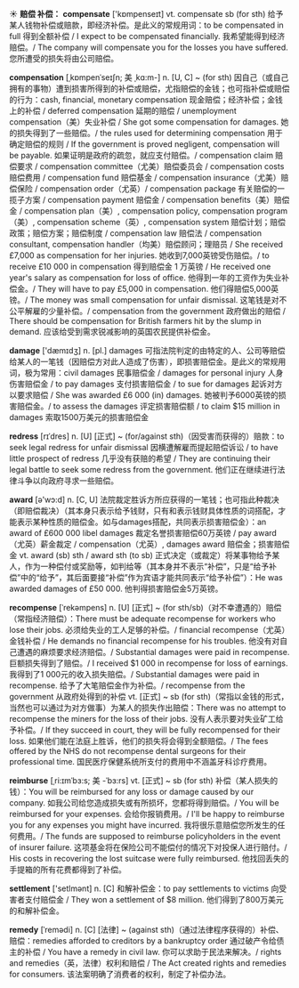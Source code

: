 ☀ <span class="category">**赔偿 补偿：**</span>
<span class="vocabulary">**compensate**</span> ['kɒmpenseɪt] 
<span class="definition">vt. compensate sb (for sth) 给予某人钱物补偿或赔款，即经济补偿。是此义的常规用词：</span>to be compensated in full 得到全额补偿 / I expect to be compensated financially. 我希望能得到经济赔偿。/ The company will compensate you for the losses you have suffered. 您所遭受的损失将由公司赔偿。 
           
<span class="vocabulary">**compensation**</span> [ˌkɒmpenˈseɪʃn; 美 ˌkɑ:m-]
<span class="definition">n. [U, C] ~ (for sth) 因自己（或自己拥有的事物）遭到损害所得到的补偿或赔偿，尤指赔偿的金钱；也可指补偿或赔偿的行为：</span>cash, financial, monetary compensation 现金赔偿；经济补偿；金钱上的补偿 / deferred compensation 延期的赔偿 / unemployment compensation（美）失业补偿 / She got some compensation for damages. 她的损失得到了一些赔偿。/ the rules used for determining compensation 用于确定赔偿的规则 / If the government is proved negligent, compensation will be payable. 如果证明是政府的疏忽，就应支付赔偿。/ compensation claim 赔偿要求 / compensation committee（尤美）赔偿委员会 / compensation costs 赔偿费用 / compensation fund 赔偿基金 / compensation insurance（尤美）赔偿保险 / compensation order（尤英）/ compensation package 有关赔偿的一揽子方案 / compensation payment 赔偿金 / compensation benefits（美）赔偿金 / compensation plan（美）, compensation policy, compensation program（美）, compensation scheme（英）, compensation system 赔偿计划；赔偿政策；赔偿方案；赔偿制度 / compensation law 赔偿法 / compensation consultant, compensation handler（均美）赔偿顾问；理赔员 / She received £7,000 as compensation for her injuries. 她收到7,000英镑受伤赔偿。/ to receive £10 000 in compensation 得到赔偿金 1 万英镑 / He received one year's salary as compensation for loss of office. 他得到一年的工资作为失业补偿金。/ They will have to pay £5,000 in compensation. 他们得赔偿5,000英镑。/ The money was small compensation for unfair dismissal. 这笔钱是对不公平解雇的少量补偿。/ compensation from the government 政府做出的赔偿 / There should be compensation for British farmers hit by the slump in demand. 应该给受到需求锐减影响的英国农民提供补偿金。

<span class="vocabulary">**damage**</span> ['dæmɪdӡ] 
<span class="definition">n. [pl.] damages 可指法院判定的由特定的人、公司等赔偿给某人的一笔钱（因赔偿方对此人造成了伤害），即损害赔偿金。是此义的常规用词，极为常用：</span>civil damages 民事赔偿金 / damages for personal injury 人身伤害赔偿金 / to pay damages 支付损害赔偿金 / to sue for damages 起诉对方以要求赔偿 / She was awarded £6 000 (in) damages. 她被判予6000英镑的损害赔偿金。/ to assess the damages 评定损害赔偿额 / to claim $15 million in damages 索取1500万美元的损害赔偿金
           
<span class="vocabulary">**redress**</span> [rɪˈdres]
<span class="definition">n. [U] [正式] ~ (for/against sth)（因受害而获得的）赔款：</span>to seek legal redress for unfair dismissal 因横遭解雇而提起赔偿诉讼 / to have little prospect of redress 几乎没有获赔的希望 / They are continuing their legal battle to seek some redress from the government. 他们正在继续进行法律斗争以向政府寻求一些赔偿。

<span class="vocabulary">**award**</span> [ə'wɔ:d] 
<span class="definition">n. [C, U] 法院裁定胜诉方所应获得的一笔钱；也可指此种裁决（即赔偿裁决）（其本身只表示给予钱财，只有和表示钱财具体性质的词搭配，才能表示某种性质的赔偿金。如与damages搭配，共同表示损害赔偿金）：</span>an award of £600 000 libel damages 裁定名誉损害赔偿60万英镑 / pay award（尤英）薪金裁定 / compensation（尤英）, damages award 赔偿金；损害赔偿金 <span class="definition">vt. award (sb) sth / award sth (to sb) 正式决定（或裁定）将某事物给予某人，作为一种偿付或奖励等，如判给等（其本身并不表示“补偿”，只是“给予补偿”中的“给予”，其后面要接“补偿”作为宾语才能共同表示“给予补偿”）：</span>He was awarded damages of £50 000. 他判得损害赔偿金5万英镑。
           
<span class="vocabulary">**recompense**</span> [ˈrekəmpens]
<span class="definition">n. [U] [正式] ~ (for sth/sb)（对不幸遭遇的）赔偿（常指经济赔偿）：</span>There must be adequate recompense for workers who lose their jobs. 必须给失业的工人足够的补偿。/ financial recompense（尤英）金钱补偿 / He demands no financial recompense for his troubles. 他没有对自己遭遇的麻烦要求经济赔偿。/ Substantial damages were paid in recompense. 巨额损失得到了赔偿。/ I received $1 000 in recompense for loss of earnings. 我得到了1 000元的收入损失赔偿。/ Substantial damages were paid in recompense. 给予了大笔赔偿金作为补偿。/ recompense from the government 从政府处得到的补偿 <span class="definition">vt. [正式] ~ sb (for sth)（常指以金钱的形式，当然也可以通过为对方做事）为某人的损失作出赔偿：</span>There was no attempt to recompense the miners for the loss of their jobs. 没有人表示要对失业矿工给予补偿。/ If they succeed in court, they will be fully recompensed for their loss. 如果他们能在法庭上胜诉，他们的损失将会得到全额赔偿。/ The fees offered by the NHS do not recompense dental surgeons for their professional time. 国民医疗保健系统所支付的费用中不涵盖牙科诊疗费用。
           
<span class="vocabulary">**reimburse**</span> [ˌri:ɪmˈbɜ:s; 美 -ˈbɜ:rs]
<span class="definition">vt. [正式] ~ sb (for sth) 补偿（某人损失的钱）：</span>You will be reimbursed for any loss or damage caused by our company. 如我公司给您造成损失或有所损坏，您都将得到赔偿。/ You will be reimbursed for your expenses. 会给你报销费用。/ I'll be happy to reimburse you for any expenses you might have incurred. 我将很乐意赔偿您所发生的任何费用。/ The funds are supposed to reimburse policyholders in the event of insurer failure. 这项基金将在保险公司不能偿付的情况下对投保人进行赔付。/ His costs in recovering the lost suitcase were fully reimbursed. 他找回丢失的手提箱的所有花费都得到了补偿。

<span class="vocabulary">**settlement**</span> ['setlmənt] 
<span class="definition">n. [C] 和解补偿金：</span>to pay settlements to victims 向受害者支付赔偿金 / They won a settlement of $8 million. 他们得到了800万美元的和解补偿金。
           
<span class="vocabulary">**remedy**</span> [ˈremədi]
<span class="definition">n. [C] [法律] ~ (against sth)（通过法律程序获得的）补偿、赔偿：</span>remedies afforded to creditors by a bankruptcy order 通过破产令给债主的补偿 / You have a remedy in civil law. 你可以求助于民法来解决。/ rights and remedies（英，法律）权利和赔偿 / The Act created rights and remedies for consumers. 该法案明确了消费者的权利，制定了补偿办法。

